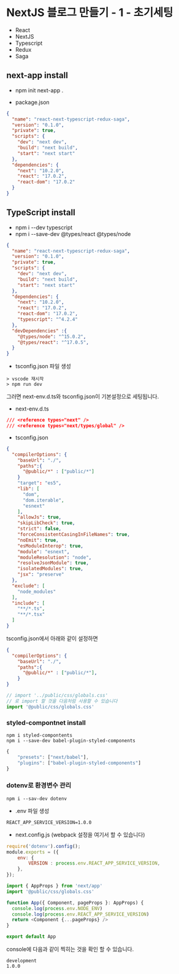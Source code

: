 # NextJS 블로그 만들기 - 1 - 초기세팅

+ React
+ NextJS
+ Typescript
+ Redux
+ Saga

## next-app install

+ npm init next-app .
  
+ package.json

```json
{
  "name": "react-next-typescript-redux-saga",
  "version": "0.1.0",
  "private": true,
  "scripts": {
    "dev": "next dev",
    "build": "next build",
    "start": "next start"
  },
  "dependencies": {
    "next": "10.2.0",
    "react": "17.0.2",
    "react-dom": "17.0.2"
  }
}
```

## TypeScript install

+ npm i --dev typescript 
+ npm i --save-dev @types/react @types/node

```json
{
  "name": "react-next-typescript-redux-saga",
  "version": "0.1.0",
  "private": true,
  "scripts": {
    "dev": "next dev",
    "build": "next build",
    "start": "next start"
  },
  "dependencies": {
    "next": "10.2.0",
    "react": "17.0.2",
    "react-dom": "17.0.2",
    "typescript": "^4.2.4"
  },
  "devDependencies" :{
    "@types/node": "^15.0.2",
    "@types/react": "^17.0.5",
  }
}
```

+ tsconfig.json 파일 생성

```
> vscode 재시작
> npm run dev
```
그러면 next-env.d.ts와 tsconfig.json이 기본설정으로 세팅됩니다.

+ next-env.d.ts

```json
/// <reference types="next" />
/// <reference types="next/types/global" />
```
+ tsconfig.json

```json
{
  "compilerOptions": {
    "baseUrl": "./",
    "paths":{
      "@public/*" : ["public/*"]
    }
    "target": "es5",
    "lib": [
      "dom",
      "dom.iterable",
      "esnext"
    ],
    "allowJs": true,
    "skipLibCheck": true,
    "strict": false,
    "forceConsistentCasingInFileNames": true,
    "noEmit": true,
    "esModuleInterop": true,
    "module": "esnext",
    "moduleResolution": "node",
    "resolveJsonModule": true,
    "isolatedModules": true,
    "jsx": "preserve"
  },
  "exclude": [
    "node_modules"
  ],
  "include": [
    "**/*.ts",
    "**/*.tsx"
  ]
}
```

tsconfig.json에서 아래와 같이 설정하면

```json
{
  "compilerOptions": {
    "baseUrl": "./",
    "paths":{
      "@public/*" : ["public/*"],
    }
}
```
```js
// import '../public/css/globals.css'
// 로 import 할 것을 다음처럼 사용할 수 있습니다
import '@public/css/globals.css'
```


### styled-compontnet install

```
npm i styled-compontents
npm i --save-dev babel-plugin-styled-components
```

```js
{
    "presets": ["next/babel"],
    "plugins": ["babel-plugin-styled-components"]
}
```


### dotenv로 환경변수 관리

```git
npm i --sav-dev dotenv
```
+ .env 파일 생성

```git
REACT_APP_SERVICE_VERSION=1.0.0
```

+ next.config.js
(webpack 설정을 여기서 할 수 있습니다)

```js
require('dotenv').config();
module.exports = ({
    env: {
        VERSION : process.env.REACT_APP_SERVICE_VERSION,
    },
});
```

```js
import { AppProps } from 'next/app'
import '@public/css/globals.css'

function App({ Component, pageProps }: AppProps) {
  console.log(process.env.NODE_ENV)
  console.log(process.env.REACT_APP_SERVICE_VERSION)
  return <Component {...pageProps} />
}

export default App
```

console에 다음과 같이 찍히는 것을 확인 할 수 있습니다.
```
development
1.0.0
```



